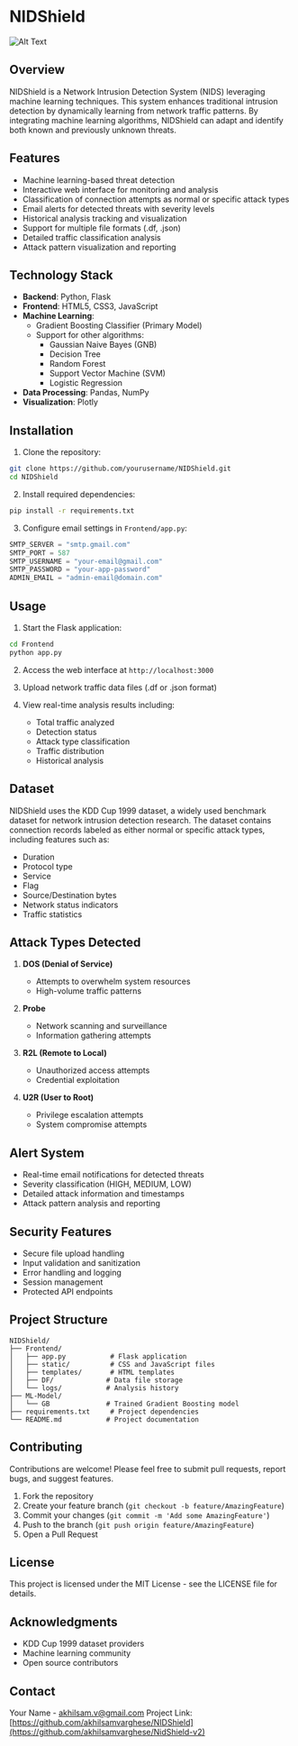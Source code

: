 # NIDShield
![Alt Text](https://drive.google.com/file/d/1eMjBlpdvThWIqrM2syGkQcYk94DqzAHl/view?usp=share_link)
## Overview
NIDShield is a Network Intrusion Detection System (NIDS) leveraging machine learning techniques. This system enhances traditional intrusion detection by dynamically learning from network traffic patterns. By integrating machine learning algorithms, NIDShield can adapt and identify both known and previously unknown threats.

## Features
- Machine learning-based threat detection
- Interactive web interface for monitoring and analysis
- Classification of connection attempts as normal or specific attack types
- Email alerts for detected threats with severity levels
- Historical analysis tracking and visualization
- Support for multiple file formats (.df, .json)
- Detailed traffic classification analysis
- Attack pattern visualization and reporting

## Technology Stack
- **Backend**: Python, Flask
- **Frontend**: HTML5, CSS3, JavaScript
- **Machine Learning**:
  - Gradient Boosting Classifier (Primary Model)
  - Support for other algorithms:
    - Gaussian Naive Bayes (GNB)
    - Decision Tree
    - Random Forest
    - Support Vector Machine (SVM)
    - Logistic Regression
- **Data Processing**: Pandas, NumPy
- **Visualization**: Plotly

## Installation

1. Clone the repository:
```bash
git clone https://github.com/yourusername/NIDShield.git
cd NIDShield
```

2. Install required dependencies:
```bash
pip install -r requirements.txt
```

3. Configure email settings in `Frontend/app.py`:
```python
SMTP_SERVER = "smtp.gmail.com"
SMTP_PORT = 587
SMTP_USERNAME = "your-email@gmail.com"
SMTP_PASSWORD = "your-app-password"
ADMIN_EMAIL = "admin-email@domain.com"
```

## Usage

1. Start the Flask application:
```bash
cd Frontend
python app.py
```

2. Access the web interface at `http://localhost:3000`

3. Upload network traffic data files (.df or .json format)

4. View real-time analysis results including:
   - Total traffic analyzed
   - Detection status
   - Attack type classification
   - Traffic distribution
   - Historical analysis

## Dataset
NIDShield uses the KDD Cup 1999 dataset, a widely used benchmark dataset for network intrusion detection research. The dataset contains connection records labeled as either normal or specific attack types, including features such as:
- Duration
- Protocol type
- Service
- Flag
- Source/Destination bytes
- Network status indicators
- Traffic statistics

## Attack Types Detected
1. **DOS (Denial of Service)**
   - Attempts to overwhelm system resources
   - High-volume traffic patterns

2. **Probe**
   - Network scanning and surveillance
   - Information gathering attempts

3. **R2L (Remote to Local)**
   - Unauthorized access attempts
   - Credential exploitation

4. **U2R (User to Root)**
   - Privilege escalation attempts
   - System compromise attempts

## Alert System
- Real-time email notifications for detected threats
- Severity classification (HIGH, MEDIUM, LOW)
- Detailed attack information and timestamps
- Attack pattern analysis and reporting

## Security Features
- Secure file upload handling
- Input validation and sanitization
- Error handling and logging
- Session management
- Protected API endpoints

## Project Structure
```
NIDShield/
├── Frontend/
│   ├── app.py           # Flask application
│   ├── static/          # CSS and JavaScript files
│   ├── templates/       # HTML templates
│   ├── DF/             # Data file storage
│   └── logs/           # Analysis history
├── ML-Model/
│   └── GB              # Trained Gradient Boosting model
├── requirements.txt     # Project dependencies
└── README.md           # Project documentation
```

## Contributing
Contributions are welcome! Please feel free to submit pull requests, report bugs, and suggest features.

1. Fork the repository
2. Create your feature branch (`git checkout -b feature/AmazingFeature`)
3. Commit your changes (`git commit -m 'Add some AmazingFeature'`)
4. Push to the branch (`git push origin feature/AmazingFeature`)
5. Open a Pull Request

## License
This project is licensed under the MIT License - see the LICENSE file for details.

## Acknowledgments
- KDD Cup 1999 dataset providers
- Machine learning community
- Open source contributors

## Contact
Your Name - [akhilsam.v@gmail.com](mailto:akhilsam.v@gmail.com)
Project Link: [https://github.com/akhilsamvarghese/NIDShield](https://github.com/akhilsamvarghese/NidShield-v2)

